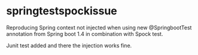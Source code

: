 # springtestspockissue

Reproducing Spring context not injected when using new @SpringbootTest 
annotation from Spring boot 1.4 in combination with Spock test.

Junit test added and there the injection works fine.


